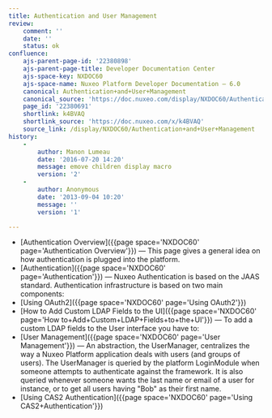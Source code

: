 ```yaml
---
title: Authentication and User Management
review:
    comment: ''
    date: ''
    status: ok
confluence:
    ajs-parent-page-id: '22380898'
    ajs-parent-page-title: Developer Documentation Center
    ajs-space-key: NXDOC60
    ajs-space-name: Nuxeo Platform Developer Documentation — 6.0
    canonical: Authentication+and+User+Management
    canonical_source: 'https://doc.nuxeo.com/display/NXDOC60/Authentication+and+User+Management'
    page_id: '22380691'
    shortlink: k4BVAQ
    shortlink_source: 'https://doc.nuxeo.com/x/k4BVAQ'
    source_link: /display/NXDOC60/Authentication+and+User+Management
history:
    - 
        author: Manon Lumeau
        date: '2016-07-20 14:20'
        message: emove children display macro
        version: '2'
    - 
        author: Anonymous
        date: '2013-09-04 10:20'
        message: ''
        version: '1'

---
```

*   [Authentication Overview]({{page space='NXDOC60' page='Authentication Overview'}})&nbsp;&mdash;&nbsp;<span class="smalltext">This page gives a general idea on how authentication is plugged into the platform.</span>
*   [Authentication]({{page space='NXDOC60' page='Authentication'}})&nbsp;&mdash;&nbsp;<span class="smalltext">Nuxeo Authentication is based on the JAAS standard. Authentication infrastructure is based on two main components:</span>
*   [Using OAuth2]({{page space='NXDOC60' page='Using OAuth2'}})
*   [How to Add Custom LDAP Fields to the UI]({{page space='NXDOC60' page='How to+Add+Custom+LDAP+Fields+to+the+UI'}})&nbsp;&mdash;&nbsp;<span class="smalltext">To add a custom LDAP fields to the User interface you have to:</span>
*   [User Management]({{page space='NXDOC60' page='User Management'}})&nbsp;&mdash;&nbsp;<span class="smalltext">An abstraction, the UserManager, centralizes the way a Nuxeo Platform application deals with users (and groups of users). The UserManager is queried by the platform LoginModule when someone attempts to authenticate against the framework. It is also queried whenever someone wants the last name or email of a user for instance, or to get all users having "Bob" as their first name.</span>
*   [Using CAS2 Authentication]({{page space='NXDOC60' page='Using CAS2+Authentication'}})